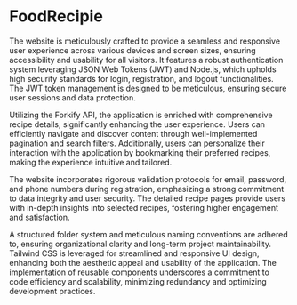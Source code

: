 # FoodRecipie
The website is meticulously crafted to provide a seamless and responsive user experience across various devices and screen sizes, ensuring accessibility and usability for all visitors. It features a robust authentication system leveraging JSON Web Tokens (JWT) and Node.js, which upholds high security standards for login, registration, and logout functionalities. The JWT token management is designed to be meticulous, ensuring secure user sessions and data protection.

Utilizing the Forkify API, the application is enriched with comprehensive recipe details, significantly enhancing the user experience. Users can efficiently navigate and discover content through well-implemented pagination and search filters. Additionally, users can personalize their interaction with the application by bookmarking their preferred recipes, making the experience intuitive and tailored.

The website incorporates rigorous validation protocols for email, password, and phone numbers during registration, emphasizing a strong commitment to data integrity and user security. The detailed recipe pages provide users with in-depth insights into selected recipes, fostering higher engagement and satisfaction.

A structured folder system and meticulous naming conventions are adhered to, ensuring organizational clarity and long-term project maintainability. Tailwind CSS is leveraged for streamlined and responsive UI design, enhancing both the aesthetic appeal and usability of the application. The implementation of reusable components underscores a commitment to code efficiency and scalability, minimizing redundancy and optimizing development practices.
